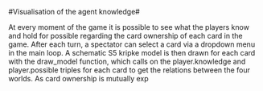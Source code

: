 
#Visualisation of the agent knowledge#

At every moment of the game it is possible to see what the players know and hold for possible regarding the card ownership of each card in the game. After each turn, a spectator can select a card via a dropdown menu in the main loop. A schematic S5 kripke model is then drawn for each card with the draw_model function, which calls on the player.knowledge and player.possible triples for each card to get the relations between the four worlds. As card ownership is mutually exp
